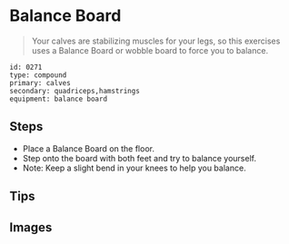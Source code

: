 # Balance Board
> Your calves are stabilizing muscles for your legs, so this exercises uses a Balance Board or wobble board to force you to balance.

``` 
id: 0271 
type: compound 
primary: calves 
secondary: quadriceps,hamstrings 
equipment: balance board 
``` 

## Steps

 - Place a Balance Board on the floor.
 - Step onto the board with both feet and try to balance yourself.
 - Note: Keep a slight bend in your knees to help you balance.

## Tips


## Images

